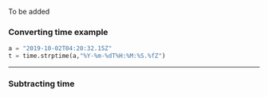 To be added


### Converting time example

```python
a = "2019-10-02T04:20:32.15Z"
t = time.strptime(a,"%Y-%m-%dT%H:%M:%S.%fZ") 
```
----------
### Subtracting time

